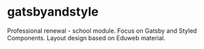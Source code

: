 # gatsbyandstyle
Professional renewal - school module. Focus on Gatsby and Styled Components. Layout design based on Eduweb material.
